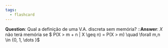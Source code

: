 ```yaml
---
tags:
  - flashcard
---
```

**Question**: Qual a definição de uma V.A. discreta sem memória? ::**Answer**: $X$ não terá memória se $ P(X > m + n | X \geq n) = P(X > m) \quad \forall m,n \in \{0, 1, \dots \}$
<!--SR:!2024-06-20,9,270-->